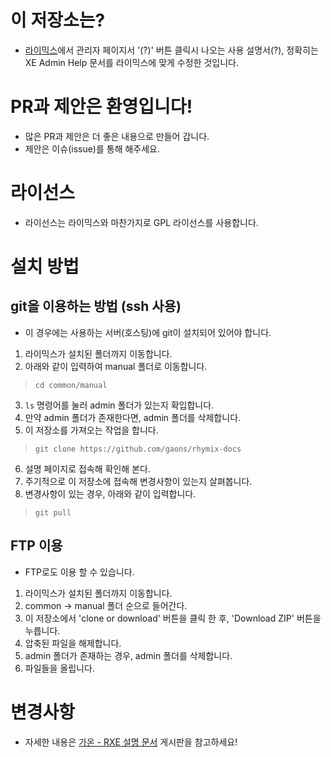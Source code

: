 # 이 저장소는?

- [라이믹스](https://github.com/rhymix/rhymix)에서 관리자 페이지서 '(?)' 버튼 클릭시 나오는 사용 설명서(?), 정확히는 XE Admin Help 문서를 라이믹스에 맞게 수정한 것입니다.

# PR과 제안은 환영입니다!

- 많은 PR과 제안은 더 좋은 내용으로 만들어 갑니다.
- 제안은 이슈(issue)를 통해 해주세요.

# 라이선스

- 라이선스는 라이믹스와 마찬가지로 GPL 라이선스를 사용합니다.

# 설치 방법
## git을 이용하는 방법 (ssh 사용)
- 이 경우에는 사용하는 서버(호스팅)에 git이 설치되어 있어야 합니다.

1. 라이믹스가 설치된 폴더까지 이동합니다.
2. 아래와 같이 입력하여 manual 폴더로 이동합니다.
> `cd common/manual`
3. `ls` 명령어를 눌러 admin 폴더가 있는지 확입합니다.
4. 만약 admin 폴더가 존재한다면, admin 폴더를 삭제합니다.
5. 이 저장소를 가져오는 작업을 합니다.
> `git clone https://github.com/gaons/rhymix-docs`
6. 설명 페이지로 접속해 확인해 본다.
7. 주기적으로 이 저장소에 접속해 변경사항이 있는지 살펴봅니다.
8. 변경사항이 있는 경우, 아래와 같이 입력합니다.
> `git pull`

## FTP 이용
- FTP로도 이용 할 수 있습니다.

1. 라이믹스가 설치된 폴더까지 이동합니다.
2. common -> manual 폴더 순으로 들어간다.
3. 이 저장소에서 'clone or download' 버튼을 클릭 한 후, 'Download ZIP' 버튼을 누릅니다.
4. 압축된 파일을 해제합니다.
5. admin 폴더가 존재하는 경우, admin 폴더를 삭제합니다.
6. 파일들을 올립니다.


# 변경사항
- 자세한 내용은 [가온 - RXE 설명 문서](https://www.gaon.xyz/rxedocs) 게시판을 참고하세요!
